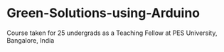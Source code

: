 # Green-Solutions-using-Arduino
Course taken for 25 undergrads as a Teaching Fellow at PES University, Bangalore, India
